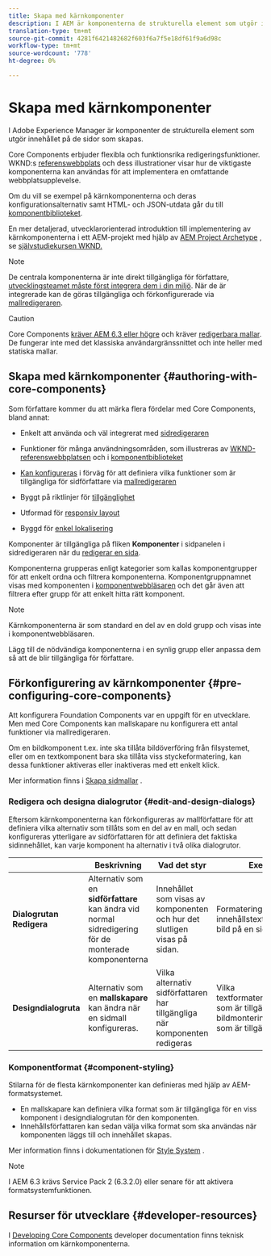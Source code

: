 ```yaml
---
title: Skapa med kärnkomponenter
description: I AEM är komponenterna de strukturella element som utgör innehållet på de sidor som skapas - Core Components erbjuder flexibla och funktionsrika redigeringsfunktioner.
translation-type: tm+mt
source-git-commit: 4281f6421482682f603f6a7f5e18df61f9a6d98c
workflow-type: tm+mt
source-wordcount: '778'
ht-degree: 0%

---
```



# Skapa med kärnkomponenter

I Adobe Experience Manager är komponenter de strukturella element som utgör innehållet på de sidor som skapas.

Core Components erbjuder flexibla och funktionsrika redigeringsfunktioner. WKND:s [referenswebbplats](https://wknd.site) och dess illustrationer visar hur de viktigaste komponenterna kan användas för att implementera en omfattande webbplatsupplevelse.

Om du vill se exempel på kärnkomponenterna och deras konfigurationsalternativ samt HTML- och JSON-utdata går du till [komponentbiblioteket](https://adobe.com/go/aem_cmp_library).

En mer detaljerad, utvecklarorienterad introduktion till implementering av kärnkomponenterna i ett AEM-projekt med hjälp av [AEM Project Archetype](/help/developing/archetype/overview.md) , se [självstudiekursen WKND.](https://docs.adobe.com/content/help/en/experience-manager-learn/getting-started-wknd-tutorial-develop/overview.html)

>[!NOTE]
>
>De centrala komponenterna är inte direkt tillgängliga för författare, [utvecklingsteamet måste först integrera dem i din miljö](/help/get-started/using.md). När de är integrerade kan de göras tillgängliga och förkonfigurerade via [mallredigeraren](https://docs.adobe.com/content/help/en/experience-manager-cloud-service/sites/authoring/features/templates.html).

>[!CAUTION]
>
>Core Components [kräver AEM 6.3 eller högre](/help/versions.md) och kräver [redigerbara mallar](https://docs.adobe.com/content/help/en/experience-manager-cloud-service/sites/authoring/features/templates.html). De fungerar inte med det klassiska användargränssnittet och inte heller med statiska mallar.

## Skapa med kärnkomponenter {#authoring-with-core-components}

Som författare kommer du att märka flera fördelar med Core Components, bland annat:

* Enkelt att använda och väl integrerat med [sidredigeraren](https://docs.adobe.com/content/help/en/experience-manager-cloud-service/sites/authoring/fundamentals/editing-content.html)

* Funktioner för många användningsområden, som illustreras av [WKND-referenswebbplatsen](https://wknd.site) och i [komponentbiblioteket](https://adobe.com/go/aem_cmp_library)

* [Kan konfigureras](#pre-configuring-core-components) i förväg för att definiera vilka funktioner som är tillgängliga för sidförfattare via [mallredigeraren](https://docs.adobe.com/content/help/en/experience-manager-cloud-service/sites/authoring/features/templates.html)

* Byggt på riktlinjer för [tillgänglighet](https://docs.adobe.com/content/help/en/experience-manager-cloud-service/sites/authoring/fundamentals/accessible-content.html)

* Utformad för [responsiv layout](https://docs.adobe.com/content/help/en/experience-manager-cloud-service/sites/authoring/features/responsive-layout.html)

* Byggd för [enkel lokalisering](localization.md)

Komponenter är tillgängliga på fliken **Komponenter** i sidpanelen i sidredigeraren när du [redigerar en sida](https://docs.adobe.com/content/help/en/experience-manager-cloud-service/sites/authoring/fundamentals/editing-content.html).

Komponenterna grupperas enligt kategorier som kallas komponentgrupper för att enkelt ordna och filtrera komponenterna. Komponentgruppnamnet visas med komponenten i [komponentwebbläsaren](https://docs.adobe.com/content/help/en/experience-manager-cloud-service/sites/authoring/fundamentals/editing-content.html) och det går även att filtrera efter grupp för att enkelt hitta rätt komponent.

>[!NOTE]
>
>Kärnkomponenterna är som standard en del av en dold grupp och visas inte i komponentwebbläsaren.
>
>Lägg till de nödvändiga komponenterna i en synlig grupp eller anpassa dem så att de blir tillgängliga för författare.

## Förkonfigurering av kärnkomponenter {#pre-configuring-core-components}

Att konfigurera Foundation Components var en uppgift för en utvecklare. Men med Core Components kan mallskapare nu konfigurera ett antal funktioner via mallredigeraren.

Om en bildkomponent t.ex. inte ska tillåta bildöverföring från filsystemet, eller om en textkomponent bara ska tillåta viss styckeformatering, kan dessa funktioner aktiveras eller inaktiveras med ett enkelt klick.

Mer information finns i [Skapa sidmallar](https://docs.adobe.com/content/help/en/experience-manager-cloud-service/sites/authoring/features/templates.html) .

### Redigera och designa dialogrutor {#edit-and-design-dialogs}

Eftersom kärnkomponenterna kan förkonfigureras av mallförfattare för att definiera vilka alternativ som tillåts som en del av en mall, och sedan konfigureras ytterligare av sidförfattaren för att definiera det faktiska sidinnehållet, kan varje komponent ha alternativ i två olika dialogrutor.

|  | Beskrivning | Vad det styr | Exempel |
|--- |--- |--- |--- |
| **Dialogrutan Redigera** | Alternativ som en **sidförfattare** kan ändra vid normal sidredigering för de monterade komponenterna | Innehållet som visas av komponenten och hur det slutligen visas på sidan. | Formatering av innehållstext, rotera en bild på en sida |
| **Designdialogruta** | Alternativ som en **mallskapare** kan ändra när en sidmall konfigureras. | Vilka alternativ sidförfattaren har tillgängliga när komponenten redigeras | Vilka textformateringsalternativ som är tillgängliga, vilka bildmonteringsalternativ som är tillgängliga |

### Komponentformat {#component-styling}

Stilarna för de flesta kärnkomponenter kan definieras med hjälp av AEM-formatsystemet.

* En mallskapare kan definiera vilka format som är tillgängliga för en viss komponent i designdialogrutan för den komponenten.
* Innehållsförfattaren kan sedan välja vilka format som ska användas när komponenten läggs till och innehållet skapas.

Mer information finns i dokumentationen för [Style System](https://docs.adobe.com/content/help/en/experience-manager-cloud-service/sites/authoring/features/style-system.html) .

>[!NOTE]
>
>I AEM 6.3 krävs Service Pack 2 (6.3.2.0) eller senare för att aktivera formatsystemfunktionen.

## Resurser för utvecklare {#developer-resources}

I [Developing Core Components](/help/developing/overview.md) developer documentation finns teknisk information om kärnkomponenterna.
